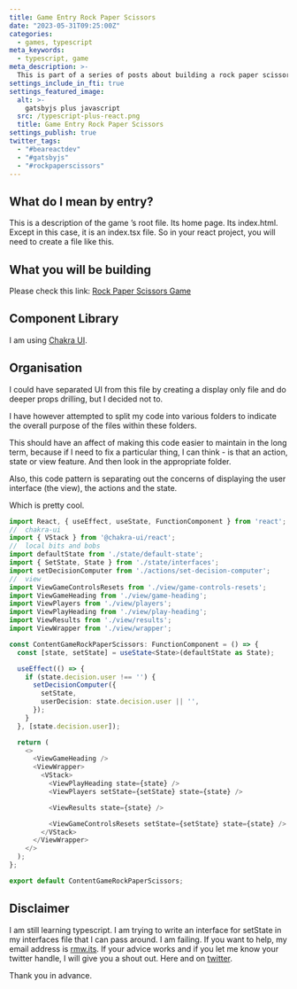 ```yaml
---
title: Game Entry Rock Paper Scissors
date: "2023-05-31T09:25:00Z"
categories:
  - games, typescript
meta_keywords:
  - typescript, game
meta_description: >-
  This is part of a series of posts about building a rock paper scissors game in gatsbyjs.
settings_include_in_fti: true
settings_featured_image:
  alt: >-
    gatsbyjs plus javascript
  src: /typescript-plus-react.png
  title: Game Entry Rock Paper Scissors
settings_publish: true
twitter_tags:
  - "#beareactdev"
  - "#gatsbyjs"
  - "#rockpaperscissors"
---
```

## What do I mean by entry?

This is a description of the game	’s root file. Its home page. Its index.html. Except in this case, it is an index.tsx file. So in your react project, you will need to create a file like this.

## What you will be building

Please check this link: <a href="https://beareact.dev/games/rock-paper-scissors/" target="_blank">Rock Paper Scissors Game</a>

## Component Library
I am using <a href="https://chakra-ui.com/" target="_blank">Chakra UI</a>.

## Organisation
I could have separated UI from this file by creating a display only file and do deeper props drilling, but I decided not to.

I have however attempted to split my code into various folders to indicate the overall purpose of the files within these folders.

This should have an affect of making this code easier to maintain in the long term, because if I need to fix a particular thing, I can think - is that an action, state or view feature. And then look in the appropriate folder.

Also, this code pattern is separating out the concerns of displaying the user interface (the view), the actions and the state.

Which is pretty cool.

```typescript
import React, { useEffect, useState, FunctionComponent } from 'react';
//  chakra-ui
import { VStack } from '@chakra-ui/react';
//  local bits and bobs
import defaultState from './state/default-state';
import { SetState, State } from './state/interfaces';
import setDecisionComputer from './actions/set-decision-computer';
//  view
import ViewGameControlsResets from './view/game-controls-resets';
import ViewGameHeading from './view/game-heading';
import ViewPlayers from './view/players';
import ViewPlayHeading from './view/play-heading';
import ViewResults from './view/results';
import ViewWrapper from './view/wrapper';

const ContentGameRockPaperScissors: FunctionComponent = () => {
  const [state, setState] = useState<State>(defaultState as State);

  useEffect(() => {
    if (state.decision.user !== '') {
      setDecisionComputer({
        setState,
        userDecision: state.decision.user || '',
      });
    }
  }, [state.decision.user]);

  return (
    <>
      <ViewGameHeading />
      <ViewWrapper>
        <VStack>
          <ViewPlayHeading state={state} />
          <ViewPlayers setState={setState} state={state} />

          <ViewResults state={state} />

          <ViewGameControlsResets setState={setState} state={state} />
        </VStack>
      </ViewWrapper>
    </>
  );
};

export default ContentGameRockPaperScissors;
```

## Disclaimer

I am still learning typescript. I am trying to write an interface for setState in my interfaces file that I can pass around. I am failing. If you want to help, my email address is [rmw.its](mailto:rmw.its@gmail.com). If your advice works and if you let me know your twitter handle, I will give you a shout out. Here and on  <a href="https://twitter.com/home" target="_blank">twitter</a>.

Thank you in advance.
